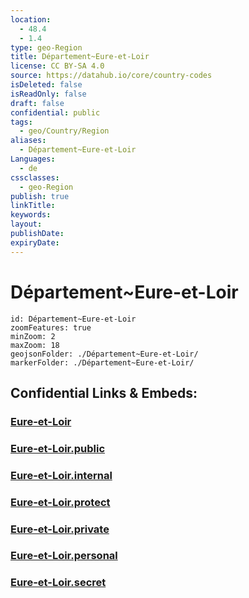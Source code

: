 ```yaml
---
location:
  - 48.4
  - 1.4
type: geo-Region
title: Département~Eure-et-Loir
license: CC BY-SA 4.0
source: https://datahub.io/core/country-codes
isDeleted: false
isReadOnly: false
draft: false
confidential: public
tags:
  - geo/Country/Region
aliases:
  - Département~Eure-et-Loir
Languages:
  - de
cssclasses:
  - geo-Region
publish: true
linkTitle:
keywords:
layout:
publishDate:
expiryDate:
---
```


# Département~Eure-et-Loir

```leaflet
id: Département~Eure-et-Loir
zoomFeatures: true 
minZoom: 2 
maxZoom: 18
geojsonFolder: ./Département~Eure-et-Loir/
markerFolder: ./Département~Eure-et-Loir/
```


## Confidential Links & Embeds: 

### [Eure-et-Loir](/_Standards/Earth/Continent/Europe/Europe~West/France/regions~France/Val_de_Loire/departments~Val_de_Loire/Eure-et-Loir.md) 

### [Eure-et-Loir.public](/_public/Earth/Continent/Europe/Europe~West/France/regions~France/Val_de_Loire/departments~Val_de_Loire/Eure-et-Loir.public.md) 

### [Eure-et-Loir.internal](/_internal/Earth/Continent/Europe/Europe~West/France/regions~France/Val_de_Loire/departments~Val_de_Loire/Eure-et-Loir.internal.md) 

### [Eure-et-Loir.protect](/_protect/Earth/Continent/Europe/Europe~West/France/regions~France/Val_de_Loire/departments~Val_de_Loire/Eure-et-Loir.protect.md) 

### [Eure-et-Loir.private](/_private/Earth/Continent/Europe/Europe~West/France/regions~France/Val_de_Loire/departments~Val_de_Loire/Eure-et-Loir.private.md) 

### [Eure-et-Loir.personal](/_personal/Earth/Continent/Europe/Europe~West/France/regions~France/Val_de_Loire/departments~Val_de_Loire/Eure-et-Loir.personal.md) 

### [Eure-et-Loir.secret](/_secret/Earth/Continent/Europe/Europe~West/France/regions~France/Val_de_Loire/departments~Val_de_Loire/Eure-et-Loir.secret.md)

